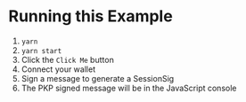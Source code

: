 # Running this Example

1. `yarn`
2. `yarn start`
3. Click the `Click Me` button
4. Connect your wallet
5. Sign a message to generate a SessionSig
6. The PKP signed message will be in the JavaScript console
